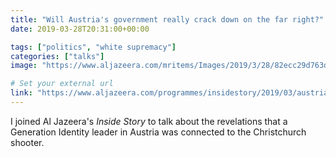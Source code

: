 ```yaml
---
title: "Will Austria's government really crack down on the far right?"
date: 2019-03-28T20:31:00+00:00

tags: ["politics", "white supremacy"]
categories: ["talks"]
image: "https://www.aljazeera.com/mritems/Images/2019/3/28/82ecc29d763d4d909b8f67315d861b30_18.jpg"

# Set your external url
link: "https://www.aljazeera.com/programmes/insidestory/2019/03/austria-government-crack-190328193007882.html"
---
```

I joined Al Jazeera's _Inside Story_ to talk about the revelations that a Generation Identity leader in Austria was connected to the Christchurch shooter.